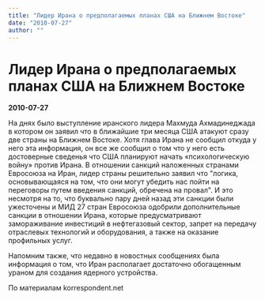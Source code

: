 ```yaml
---
title: "Лидер Ирана о предполагаемых планах США на Ближнем Востоке"
date: "2010-07-27"
author: ""
---
```


# Лидер Ирана о предполагаемых планах США на Ближнем Востоке

**2010-07-27** 

На днях было выступление иранского лидера Махмуда Ахмадинеджада в котором он заявил что в ближайшие три месяца США атакуют сразу две страны на Ближнем Востоке. Хотя глава Ирана не сообщил откуда у него эта информация, он все же сообщил о том что у него есть достоверные сведенья что США планируют начать «психологическую войну» против Ирана. В отношении санкций наложенных странами Евросоюза на Иран, лидер страны решительно заявил что "логика, основывающаяся на том, что они могут убедить нас пойти на переговоры путем введения санкций, обречена на провал". И это несмотря на то, что буквально пару дней назад эти санкции были ужесточены и МИД 27 стран Евросоюза одобрили дополнительные санкции в отношении Ирана, которые предусматривают замораживание инвестиций в нефтегазовый сектор, запрет на передачу отраслевых технологий и оборудования, а также на оказание профильных услуг.

Напомним также, что недавно в новостных сообщениях была информация о том, что Иран располагает достаточно обогащенным ураном для создания ядерного устройства.

По материалам korrespondent.net